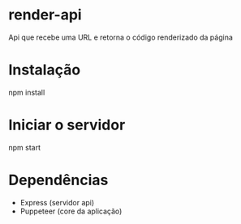 # render-api
 Api que recebe uma URL e retorna o código renderizado da página

# Instalação
npm install

# Iniciar o servidor
npm start

# Dependências
- Express (servidor api)
- Puppeteer (core da aplicação)
